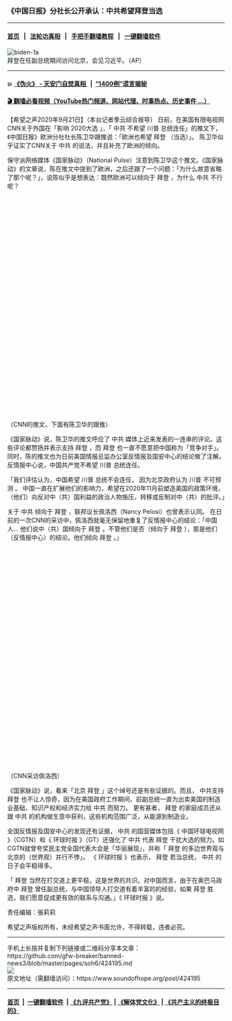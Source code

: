 ### 《中国日报》分社长公开承认：中共希望拜登当选
------------------------

#### [首页](https://github.com/gfw-breaker/banned-news3/blob/master/README.md) &nbsp;&nbsp;|&nbsp;&nbsp; [法轮功真相](https://github.com/begood0513/basic/blob/master/README.md)  &nbsp;&nbsp;|&nbsp;&nbsp; [手把手翻墙教程](https://github.com/gfw-breaker/guides/wiki)  &nbsp;&nbsp;|&nbsp;&nbsp; [一键翻墙软件](https://github.com/gfw-breaker/nogfw/blob/master/README.md)  



<div><img alt="biden-1a" src="https://img.soundofhope.org/2020-09/biden-1a-1600718825726.jpg"/>
<br/><figcaption class="caption">
 拜登在任副总统期间访问北京，会见习近平。（AP）
</figcaption></div><hr/>

#### 💥 [《伪火》 - 天安门自焚真相 ](http://158.247.195.190:10000/videos/blog/weihuo.html)&nbsp; |&nbsp; [“1400例”谎言揭秘  ](http://158.247.195.190:10000/videos/blog/jiexi1400.html)

#### [ 🎬  翻墙必看视频（YouTube热门频道、网站代理、时事热点、历史事件 ...）](https://github.com/gfw-breaker/links/blob/master/banned.md)

<div><div class="Content__Wrapper sc-1bvya0-0 grZQxZ">
 <p class="meta-top">
  <span class="meta">
   【希望之声2020年9月21日】（本台记者季云综合报导）
  </span>
  日前，在美国有限电视网CNN关于外国在「影响
  <ok href="/term/10280">
   2020大选
  </ok>
  」，「
  <ok href="/term/1059">
   中共
  </ok>
  不希望
  <ok href="/term/1041">
   川普
  </ok>
  总统连任」的推文下，《中国日报》欧洲分社社长陈卫华跟推说：「欧洲也希望
  <ok href="/term/3365">
   拜登
  </ok>
  （当选）」。 陈卫华似乎证实了CNN关于
  <ok href="/term/1059">
   中共
  </ok>
  的说法，并且补充了欧洲的倾向。
 </p>
 <p>
  保守派网络媒体《国家脉动》（National Pulse）注意到陈卫华这个推文。《国家脉动》的文章说，陈在推文中提到了欧洲，之后还跟了一个问题：「为什么故意省略了那个呢？」，说陈似乎是想表达：既然欧洲可以倾向于
  <ok href="/term/3365">
   拜登
  </ok>
  ，为什么
  <ok href="/term/1059">
   中共
  </ok>
  不行呢？
 </p>
 <div class="soh-embed">
  <div class="soh-embed-inner">
   <div class="iframely-embed" style="max-width: 550px;">
    <div class="iframely-responsive" style="padding-bottom: 100%;">
    </div>
   </div>
  </div>
 </div>
 <p>
  （CNN的推文，下面有陈卫华的跟推）
 </p>
 <div class="AD_Embed__Wrap-sc-1xslmin-0 igMuqX module desktop">
  <div>
  </div>
 </div>
 <p>
  《国家脉动》说，陈卫华的推文呼应了
  <ok href="/term/1059">
   中共
  </ok>
  媒体上近来发表的一连串的评论。这些评论都赞扬并表示支持
  <ok href="/term/3365">
   拜登
  </ok>
  ，而
  <ok href="/term/3365">
   拜登
  </ok>
  也一直不愿意把中国称为「竞争对手」。 同时，陈的推文也为日前美国情报总监办公室反情报及国安中心的结论做了注解。反情报中心说，中国共产党不希望
  <ok href="/term/1041">
   川普
  </ok>
  总统连任。
 </p>
 <p>
  「我们评估认为，中国希望
  <ok href="/term/1041">
   川普
  </ok>
  总统不会连任， 因为北京政府认为
  <ok href="/term/1041">
   川普
  </ok>
  <ok href="/term/380896">
   不可预测
  </ok>
  。 中国一直在扩展他们的影响力，希望在2020年11月前塑造美国的政策环境，（他们）向反对中（共）国利益的政治人物施压，转移或反制对中（共）的批评。」
 </p>
 <p>
  关于
  <ok href="/term/1059">
   中共
  </ok>
  倾向于
  <ok href="/term/3365">
   拜登
  </ok>
  ，联邦议长佩洛西（Nancy Pelosi）也曾表示认同。 在日前的一次CNN的采访中，佩洛西就毫无保留地重复了反情报中心的结论：「中国人... 他们说中（共）国倾向于
  <ok href="/term/3365">
   拜登
  </ok>
  。不管他们是否（倾向于
  <ok href="/term/3365">
   拜登
  </ok>
  ），那是他们（反情报中心）的结论。他们倾向
  <ok href="/term/3365">
   拜登
  </ok>
  。」
 </p>
 <div class="soh-embed">
  <div class="soh-embed-inner">
   <div class="iframely-embed" style="max-width: 550px;">
    <div class="iframely-responsive" style="padding-bottom: 100%;">
    </div>
   </div>
  </div>
 </div>
 <p>
  （CNN采访佩洛西）
 </p>
 <p>
  《国家脉动》说，看来「北京
  <ok href="/term/3365">
   拜登
  </ok>
  」这个绰号还是有些证据的。而且，
  <ok href="/term/370522">
   中共支持拜登
  </ok>
  也不让人惊奇，因为在美国政府工作期间，前副总统一直为出卖美国的制造业基础、知识产权和经济实力给
  <ok href="/term/1059">
   中共
  </ok>
  而努力。 更有甚者，
  <ok href="/term/3365">
   拜登
  </ok>
  的家庭成员还从跟
  <ok href="/term/1059">
   中共
  </ok>
  的机构做生意中获利，这些机构范围广泛，从能源到制造业。
 </p>
 <p>
  全国反情报及国安中心的发现还有证据，
  <ok href="/term/1059">
   中共
  </ok>
  的国营媒体包括《
  <ok href="/term/111241">
   中国环球电视网
  </ok>
  》（CGTN）和《
  <ok href="/term/1266">
   环球时报
  </ok>
  》（GT）还强化了
  <ok href="/term/1059">
   中共
  </ok>
  代表
  <ok href="/term/3365">
   拜登
  </ok>
  干扰大选的努力。如CGTN就曾夸奖民主党全国代表大会是「华丽展现」，并称「
  <ok href="/term/3365">
   拜登
  </ok>
  的多边世界观与北京的（世界观）并行不悖」。 《
  <ok href="/term/1266">
   环球时报
  </ok>
  》也表示，
  <ok href="/term/3365">
   拜登
  </ok>
  若当总统，
  <ok href="/term/1059">
   中共
  </ok>
  的日子会平稳得多。
 </p>
 <p>
  「
  <ok href="/term/3365">
   拜登
  </ok>
  当然在打交道上更平稳，这是世界的共识。对中国而言，由于在奥巴马政府中
  <ok href="/term/3365">
   拜登
  </ok>
  曾任副总统，与中国领导人打交道有着丰富的的经验，如果
  <ok href="/term/3365">
   拜登
  </ok>
  胜选，我们愿意促成更有效的联系与沟通。」《
  <ok href="/term/1266">
   环球时报
  </ok>
  》说。
 </p>
 <p class="meta-btm">
  责任编辑：張莉莉
 </p>
 <p class="meta-btm">
  希望之声版权所有，未经希望之声书面允许，不得转载，违者必究。
 </p>
</div>
</div>
<hr/>
手机上长按并复制下列链接或二维码分享本文章：<br/>
https://github.com/gfw-breaker/banned-news3/blob/master/pages/soh6/424195.md <br/>
<a href='https://github.com/gfw-breaker/banned-news3/blob/master/pages/soh6/424195.md'><img src='https://github.com/gfw-breaker/banned-news3/blob/master/pages/soh6/424195.md.png'/></a> <br/>
原文地址（需翻墙访问）：https://www.soundofhope.org/post/424195


------------------------
#### [首页](https://github.com/gfw-breaker/banned-news3/blob/master/README.md) &nbsp;|&nbsp; [一键翻墙软件](https://github.com/gfw-breaker/nogfw/blob/master/README.md) &nbsp;| [《九评共产党》](https://github.com/gfw-breaker/9ping.md/blob/master/README.md#九评之一评共产党是什么) | [《解体党文化》](https://github.com/gfw-breaker/jtdwh.md/blob/master/README.md) | [《共产主义的终极目的》](https://github.com/gfw-breaker/gczydzjmd.md/blob/master/README.md)


<img src='http://gfw-breaker.win/banned-news3/pages/soh6/424195.md' width='0px' height='0px'/>